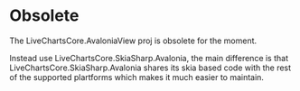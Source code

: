 ﻿# Obsolete

The LiveChartsCore.AvaloniaView proj is obsolete for the moment.

Instead use LiveChartsCore.SkiaSharp.Avalonia, the main difference is that LiveChartsCore.SkiaSharp.Avalonia shares its skia based code
with the rest of the supported plartforms which makes it much easier to maintain.
